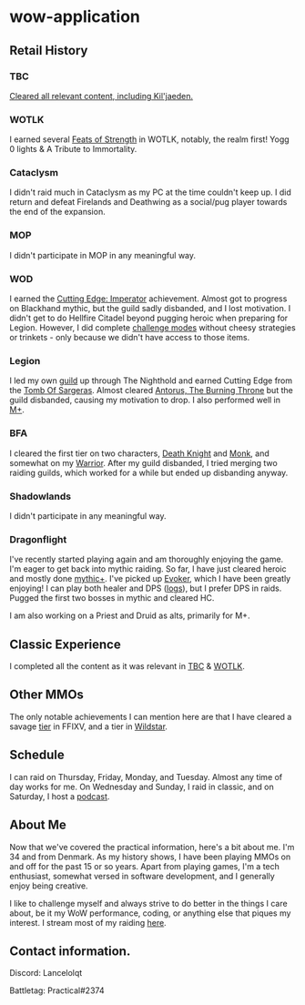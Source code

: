 # wow-application

## Retail History
### TBC
[Cleared all relevant content, including Kil'jaeden.](https://worldofwarcraft.blizzard.com/en-gb/character/eu/tarren-mill/lancedrake/achievements/dungeons-raids/the-burning-crusade)

### WOTLK
I earned several [Feats of Strength](https://worldofwarcraft.blizzard.com/en-gb/character/eu/tarren-mill/lancedrake/achievements/feats-of-strength/raids) in WOTLK, notably, the realm first! Yogg 0 lights & A Tribute to Immortality.

### Cataclysm
I didn't raid much in Cataclysm as my PC at the time couldn't keep up. I did return and defeat Firelands and Deathwing as a social/pug player towards the end of the expansion.

### MOP
I didn't participate in MOP in any meaningful way.

### WOD
I earned the [Cutting Edge: Imperator](https://worldofwarcraft.blizzard.com/en-gb/character/eu/tarren-mill/lancedrake/achievements/feats-of-strength/raids) achievement. Almost got to progress on Blackhand mythic, but the guild sadly disbanded, and I lost motivation. I didn't get to do Hellfire Citadel beyond pugging heroic when preparing for Legion. However, I did complete [challenge modes](https://worldofwarcraft.blizzard.com/en-gb/character/eu/tarren-mill/lancedrake/achievements/legacy/dungeons) without cheesy strategies or trinkets - only because we didn't have access to those items.

### Legion
I led my own [guild](https://www.warcraftlogs.com/character/eu/the-maelstrom/lancelol?zone=10) up through The Nighthold and earned Cutting Edge from the [Tomb Of Sargeras](https://www.warcraftlogs.com/character/eu/tarren-mill/lanceqt?zone=17#zone=13). Almost cleared [Antorus, The Burning Throne](https://www.warcraftlogs.com/character/eu/tarren-mill/lanceqt?zone=17#) but the guild disbanded, causing my motivation to drop. I also performed well in [M+](https://raider.io/characters/eu/tarren-mill/Lanceqt#season=season-7.3.2).

### BFA
I cleared the first tier on two characters, [Death Knight](https://www.warcraftlogs.com/character/eu/tarren-mill/lanceqt?zone=24#zone=19) and [Monk](https://www.warcraftlogs.com/character/eu/tarren-mill/littlelance?zone=24#zone=19), and somewhat on my [Warrior](https://www.warcraftlogs.com/character/eu/tarren-mill/lanceblast?zone=24#zone=19). After my guild disbanded, I tried merging two raiding guilds, which worked for a while but ended up disbanding anyway.

### Shadowlands
I didn't participate in any meaningful way.

### Dragonflight
I've recently started playing again and am thoroughly enjoying the game. I'm eager to get back into mythic raiding. So far, I have just cleared heroic and mostly done [mythic+](https://raider.io/characters/eu/tarren-mill/Lancedrake). I've picked up [Evoker](https://worldofwarcraft.blizzard.com/en-gb/character/eu/tarren-mill/lancedrake), which I have been greatly enjoying! I can play both healer and DPS ([logs](https://www.warcraftlogs.com/character/eu/tarren-mill/lancedrake)), but I prefer DPS in raids.
Pugged the first two bosses in mythic and cleared HC.

I am also working on a Priest and Druid as alts, primarily for M+.

## Classic Experience 
I completed all the content as it was relevant in [TBC](https://classic.warcraftlogs.com/character/eu/mirage-raceway/lanceqt?zone=1013#zone=1011) & [WOTLK](https://classic.warcraftlogs.com/character/eu/golemagg/lancedots).

## Other MMOs
The only notable achievements I can mention here are that I have cleared a savage [tier](https://www.fflogs.com/character/eu/cerberus/lance%20qt#zone=49) in FFIXV, and a tier in [Wildstar](https://www.wildstarlogs.com/character/eu/jabbit/lancelol%20betasword?zone=2#zone=1).

## Schedule
I can raid on Thursday, Friday, Monday, and Tuesday. Almost any time of day works for me. On Wednesday and Sunday, I raid in classic, and on Saturday, I host a [podcast](https://www.youtube.com/@TheDresdenFilesPodcastShow).

## About Me
Now that we've covered the practical information, here's a bit about me. I'm 34 and from Denmark. As my history shows, I have been playing MMOs on and off for the past 15 or so years. Apart from playing games, I'm a tech enthusiast, somewhat versed in software development, and I generally enjoy being creative.

I like to challenge myself and always strive to do better in the things I care about, be it my WoW performance, coding, or anything else that piques my interest. I stream most of my raiding [here](https://www.twitch.tv/lanc3qt).

## Contact information.
Discord: Lancelolqt

Battletag: Practical#2374
